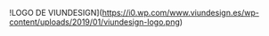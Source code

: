 !LOGO DE VIUNDESIGN](https://i0.wp.com/www.viundesign.es/wp-content/uploads/2019/01/viundesign-logo.png)
